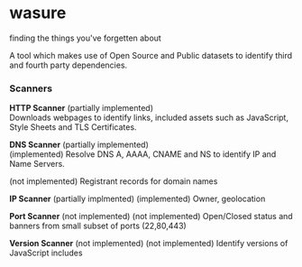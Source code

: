 # wasure
finding the things you've forgetten about

A tool which makes use of Open Source and Public datasets to identify third and fourth party dependencies.

### Scanners

**HTTP Scanner** (partially implemented)  
Downloads webpages to identify links, included assets such as JavaScript, Style Sheets and TLS Certificates.

**DNS Scanner** (partially implemented)  
(implemented) Resolve DNS A, AAAA, CNAME and NS to identify IP and Name Servers.

(not implemented) Registrant records for domain names

**IP Scanner** (partially implmented)
(implemented)  Owner, geolocation

**Port Scanner** (not implemented)
(not implemented) Open/Closed status and banners from small subset of ports (22,80,443)

**Version Scanner** (not implemented)
(not implemented) Identify versions of JavaScript includes
